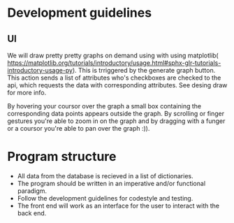 # Development guidelines

## UI
We will draw pretty pretty graphs on demand using with using matplotlib( https://matplotlib.org/tutorials/introductory/usage.html#sphx-glr-tutorials-introductory-usage-py). This is trriggered by the generate graph button. This action sends a list of attributes who's checkboxes are checked to the api, which requests the data with corresponding attributes.
See desing draw for more info.

By hovering your coursor over the graph a small box containing the corresponding data points appears outside the graph. By scrolling or finger gestures you're able to zoom in on the graph and by dragging with a funger or a coursor you're able to pan over the graph :)).

# Program structure

* All data from the database is recieved in a list of dictionaries.
* The program should be written in an imperative and/or functional paradigm.
* Follow the development guidelines for codestyle and testing. 
* The front end will work as an interface for the user to interact with the back end.

